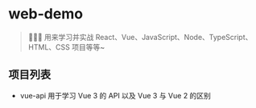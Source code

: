 # web-demo
> 🍉🍉🍉 用来学习并实战 React、Vue、JavaScript、Node、TypeScript、HTML、CSS 项目等等~

## 项目列表
- vue-api 用于学习 Vue 3 的 API 以及 Vue 3 与 Vue 2 的区别